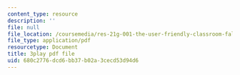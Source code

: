 ```yaml
---
content_type: resource
description: ''
file: null
file_location: /coursemedia/res-21g-001-the-user-friendly-classroom-fall-2020/680c2776dcd6bb37b02a3cecd53d94d6_ZgYuF0SbPDM.pdf
file_type: application/pdf
resourcetype: Document
title: 3play pdf file
uid: 680c2776-dcd6-bb37-b02a-3cecd53d94d6
---
```

